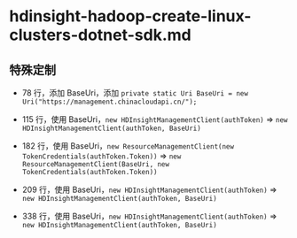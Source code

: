 # hdinsight-hadoop-create-linux-clusters-dotnet-sdk.md

## 特殊定制

* 78 行，添加 BaseUri，添加 `private static Uri BaseUri = new Uri("https://management.chinacloudapi.cn/");`

* 115 行，使用 BaseUri，`new HDInsightManagementClient(authToken)` => `new HDInsightManagementClient(authToken, BaseUri)`

* 182 行，使用 BaseUri，`new ResourceManagementClient(new TokenCredentials(authToken.Token))` => `new ResourceManagementClient(BaseUri, new TokenCredentials(authToken.Token))`

* 209 行，使用 BaseUri，`new HDInsightManagementClient(authToken)` => `new HDInsightManagementClient(authToken, BaseUri)`

* 338 行，使用 BaseUri，`new HDInsightManagementClient(authToken)` => `new HDInsightManagementClient(authToken, BaseUri)`